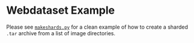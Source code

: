 # Webdataset Example

Please see [`makeshards.py`](https://github.com/eminorhan/webdataset-example/blob/master/makeshards.py) for a clean example of how to create a sharded `.tar` archive from a list of image directories.

